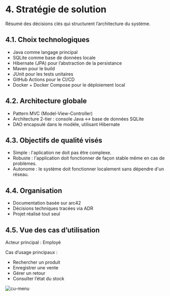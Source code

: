 # 4. Stratégie de solution

Résumé des décisions clés qui structurent l’architecture du système.

## 4.1. Choix technologiques

- Java comme langage principal
- SQLite comme base de données locale
- Hibernate (JPA) pour l’abstraction de la persistance
- Maven pour le build
- JUnit pour les tests unitaires
- GitHub Actions pour le CI/CD
- Docker + Docker Compose pour le déploiement local

## 4.2. Architecture globale

- Pattern MVC (Model-View-Controller)
- Architecture 2-tier : console Java ↔ base de données SQLite
- DAO encapsulé dans le modèle, utilisant Hibernate

## 4.3. Objectifs de qualité visés

- Simple : l'aplication ne doit pas être complexe. 
- Robuste : l'application doit fonctionner de façon stable même en cas de problèmes.
- Autonome : le système doit fonctionner localement sans dépendre d'un réseau.

## 4.4. Organisation

- Documentation basée sur arc42
- Décisions techniques tracées via ADR
- Projet réalisé tout seul

## 4.5. Vue des cas d’utilisation

Acteur principal : Employé 

Cas d’usage principaux :
* Rechercher un produit
* Enregistrer une vente
* Gérer un retour
* Consulter l’état du stock

![cu-menu](https://img.plantuml.biz/plantuml/svg/NP0nJWD134NxbVOENzi0GYb8KgE89A9A0-80rgorZ9YTYSQUI152oXsek04vnzua9s4sMOfDuURx-VlR2r6AcbfN5chLCLQMcaXjowWPXWJrJLBhh93Qu74wV6D33OdrPL4MP3H4hDkj2tlkXSX6oJVPg7hTYtQ__qPMX75hWfUGc_TuMi45GuxlAdoM1P24yxeyzyBcdMDVI1xR6EfajKAEyhPy695h7xcnel6CCdRibGToEYAVk-C5GcGDAGxGR0GjSxZaD7FkTFZfZagAEa4qc8zXO5uMN_sPmyMOJ1ulgSR2z5gONGlptcN1lZw__Wy0)
